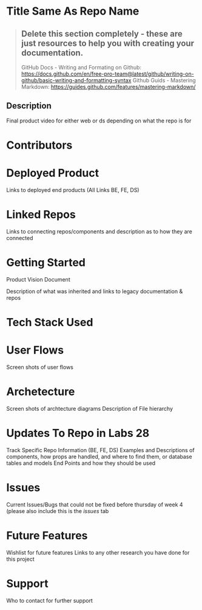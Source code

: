 # Title Same As Repo Name

>## Delete this section completely - these are just resources to help you with creating your documentation.
> GitHub Docs - Writing and Formating on Github: https://docs.github.com/en/free-pro-team@latest/github/writing-on-github/basic-writing-and-formatting-syntax
> Github Guids - Mastering Markdown: https://guides.github.com/features/mastering-markdown/

## Description
Final product video for either web or ds depending on what the repo is for
# Contributors
# Deployed Product 
Links to deployed end products (All Links BE, FE, DS)
# Linked Repos
Links to connecting repos/components and description as to how they are connected
# Getting Started
Product Vision Document

Description of what was inherited and links to legacy documentation & repos
# Tech Stack Used
# User Flows
Screen shots of user flows
# Archetecture 
Screen shots of archtecture diagrams
Description of File hierarchy
# Updates To Repo in Labs 28
Track Specific Repo Information (BE, FE, DS)
Examples and Descriptions of components, how props are handled, and where to find them, or database tables and models
End Points and how they should be used
# Issues 
Current Issues/Bugs that could not be fixed before thursday of week 4 (please also include this is the *issues* tab
# Future Features
Wishlist for future features
Links to any other research you have done for this project
# Support
Who to contact for further support
